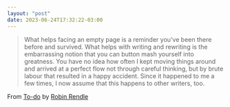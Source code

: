 ```yaml
---
layout: "post"
date: 2023-06-24T17:32:22-03:00
---
```

> What helps facing an empty page is a reminder you’ve been there before and survived. What helps with writing and rewriting is the embarrassing notion that you can button mash yourself into greatness. You have no idea how often I kept moving things around and arrived at a perfect flow not through careful thinking, but by brute labour that resulted in a happy accident. Since it happened to me a few times, I now assume that this happens to other writers, too.

From [To-do](https://robinrendle.com/notes/to-do/) by [Robin Rendle](https://robinrendle.com/)
